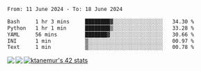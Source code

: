 <!--START_SECTION:waka-->

```txt
From: 11 June 2024 - To: 18 June 2024

Bash     1 hr 3 mins     ████████▓░░░░░░░░░░░░░░░░   34.30 %
Python   1 hr 1 min      ████████▒░░░░░░░░░░░░░░░░   33.28 %
YAML     56 mins         ███████▓░░░░░░░░░░░░░░░░░   30.66 %
INI      1 min           ▒░░░░░░░░░░░░░░░░░░░░░░░░   00.97 %
Text     1 min           ▒░░░░░░░░░░░░░░░░░░░░░░░░   00.78 %
```

<!--END_SECTION:waka-->
<a href="https://github.com/anuraghazra/github-readme-stats">
  <img align="left" src="https://github-readme-stats.vercel.app/api?username=Tanesan&count_private=true&show_icons=true" />
<img align="left" src="https://github-readme-stats.vercel.app/api/top-langs/?username=Tanesan" />
</a>

[![ktanemur's 42 stats](https://badge42.vercel.app/api/v2/cl1wslf6s002109l771rng2w8/stats?cursusId=21&coalitionId=62)](https://github.com/JaeSeoKim/badge42)

